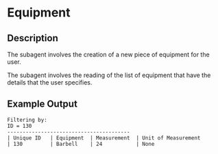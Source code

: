 # Equipment

## Description

The subagent involves the creation of a new piece of equipment for the user. 

The subagent involves the reading of the list of equipment that have the details that the user specifies.

## Example Output

```
Filtering by:
ID = 130
----------------------------------------
| Unique ID   | Equipment  | Measurement  | Unit of Measurement  
| 130         | Barbell    | 24           | None
```
